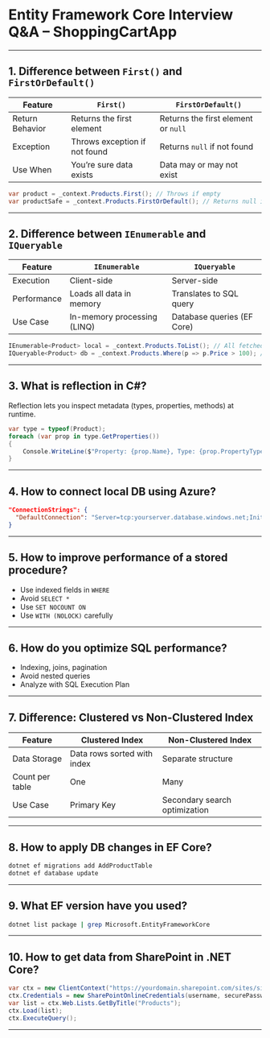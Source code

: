# Entity Framework Core Interview Q&A – ShoppingCartApp

---

## 1. Difference between `First()` and `FirstOrDefault()`

| Feature            | `First()`                       | `FirstOrDefault()`                  |
|-------------------|----------------------------------|-------------------------------------|
| Return Behavior   | Returns the first element        | Returns the first element or `null` |
| Exception         | Throws exception if not found    | Returns `null` if not found         |
| Use When          | You’re sure data exists          | Data may or may not exist           |

```csharp
var product = _context.Products.First(); // Throws if empty
var productSafe = _context.Products.FirstOrDefault(); // Returns null if none
```

---

## 2. Difference between `IEnumerable` and `IQueryable`

| Feature           | `IEnumerable`                 | `IQueryable`                        |
|------------------|-------------------------------|-------------------------------------|
| Execution        | Client-side                   | Server-side                         |
| Performance      | Loads all data in memory      | Translates to SQL query             |
| Use Case         | In-memory processing (LINQ)   | Database queries (EF Core)          |

```csharp
IEnumerable<Product> local = _context.Products.ToList(); // All fetched to memory
IQueryable<Product> db = _context.Products.Where(p => p.Price > 100); // SQL generated
```

---

## 3. What is reflection in C#?

Reflection lets you inspect metadata (types, properties, methods) at runtime.

```csharp
var type = typeof(Product);
foreach (var prop in type.GetProperties())
{
    Console.WriteLine($"Property: {prop.Name}, Type: {prop.PropertyType}");
}
```

---

## 4. How to connect local DB using Azure?

```json
"ConnectionStrings": {
  "DefaultConnection": "Server=tcp:yourserver.database.windows.net;Initial Catalog=ShoppingCartDb;User ID=admin;Password=yourPwd;"
}
```

---

## 5. How to improve performance of a stored procedure?

- Use indexed fields in `WHERE`
- Avoid `SELECT *`
- Use `SET NOCOUNT ON`
- Use `WITH (NOLOCK)` carefully

---

## 6. How do you optimize SQL performance?

- Indexing, joins, pagination
- Avoid nested queries
- Analyze with SQL Execution Plan

---

## 7. Difference: Clustered vs Non-Clustered Index

| Feature             | Clustered Index                | Non-Clustered Index               |
|--------------------|--------------------------------|-----------------------------------|
| Data Storage       | Data rows sorted with index    | Separate structure                |
| Count per table    | One                            | Many                              |
| Use Case           | Primary Key                    | Secondary search optimization     |

---

## 8. How to apply DB changes in EF Core?

```bash
dotnet ef migrations add AddProductTable
dotnet ef database update
```

---

## 9. What EF version have you used?

```bash
dotnet list package | grep Microsoft.EntityFrameworkCore
```

---

## 10. How to get data from SharePoint in .NET Core?

```csharp
var ctx = new ClientContext("https://yourdomain.sharepoint.com/sites/site");
ctx.Credentials = new SharePointOnlineCredentials(username, securePassword);
var list = ctx.Web.Lists.GetByTitle("Products");
ctx.Load(list);
ctx.ExecuteQuery();
```

---